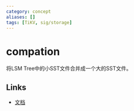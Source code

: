 ```yaml
---
category: concept
aliases: []
tags: [TiKV, sig/storage]
---
```

# compation

将LSM Tree中的小SST文件合并成一个大的SST文件。

## Links

- [文档](https://docs.pingcap.com/zh/tidb/stable/tidb-lightning-glossary#compaction)
